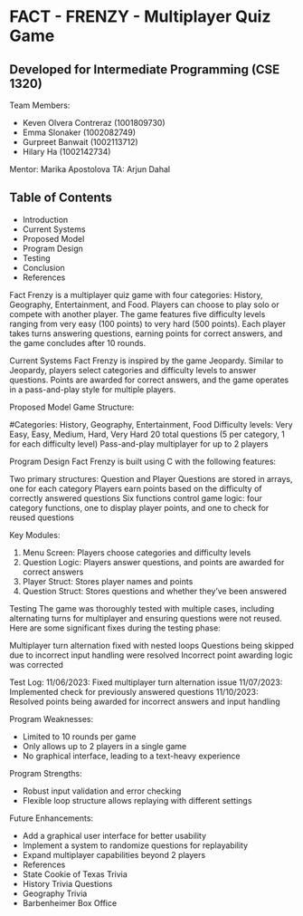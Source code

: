 <HTML lang="en">
  <Body>
    <Main>
<h1>FACT - FRENZY - Multiplayer Quiz Game</h1>

<h2>Developed for Intermediate Programming (CSE 1320)</h2>

Team Members:
<ul>
<li>Keven Olvera Contreraz (1001809730)</li>
<li>Emma Slonaker (1002082749)</li>
<li>Gurpreet Banwait (1002113712)</li>
<li>Hilary Ha (1002142734)</li>
</ul>

Mentor: Marika Apostolova
TA: Arjun Dahal

<section>
  <h2>Table of Contents</h2>
  <ul>
    <li>Introduction</li>
    <li>Current Systems</li>
    <li>Proposed Model</li>
    <li>Program Design</li>
    <li>Testing</li>
    <li>Conclusion</li>
    <li>References</li>
  </ul>
</section>

Fact Frenzy is a multiplayer quiz game with four categories: History, Geography, Entertainment, and Food. Players can choose to play solo or compete with another player. The game features five difficulty levels ranging from very easy (100 points) to very hard (500 points). Each player takes turns answering questions, earning points for correct answers, and the game concludes after 10 rounds.

Current Systems
Fact Frenzy is inspired by the game Jeopardy. Similar to Jeopardy, players select categories and difficulty levels to answer questions. Points are awarded for correct answers, and the game operates in a pass-and-play style for multiple players.

Proposed Model
Game Structure:

#Categories: History, Geography, Entertainment, Food
Difficulty levels: Very Easy, Easy, Medium, Hard, Very Hard
20 total questions (5 per category, 1 for each difficulty level)
Pass-and-play multiplayer for up to 2 players

Program Design
Fact Frenzy is built using C with the following features:

Two primary structures: Question and Player
Questions are stored in arrays, one for each category
Players earn points based on the difficulty of correctly answered questions
Six functions control game logic: four category functions, one to display player points, and one to check for reused questions

Key Modules:
<ol>
<li>Menu Screen: Players choose categories and difficulty levels</li>
<li>Question Logic: Players answer questions, and points are awarded for correct answers</li>
<li>Player Struct: Stores player names and points</li>
<li>Question Struct: Stores questions and whether they’ve been answered</li>
</ol>
Testing
The game was thoroughly tested with multiple cases, including alternating turns for multiplayer and ensuring questions were not reused. Here are some significant fixes during the testing phase:

Multiplayer turn alternation fixed with nested loops
Questions being skipped due to incorrect input handling were resolved
Incorrect point awarding logic was corrected

Test Log:
11/06/2023: Fixed multiplayer turn alternation issue
11/07/2023: Implemented check for previously answered questions
11/10/2023: Resolved points being awarded for incorrect answers and input handling


Program Weaknesses:
<ul>
<li>Limited to 10 rounds per game</li>
<li>Only allows up to 2 players in a single game</li>
<li>No graphical interface, leading to a text-heavy experience</li>
</ul>

Program Strengths:
<ul>
<li>Robust input validation and error checking</li>
<li>Flexible loop structure allows replaying with different settings</li>
</ul>

Future Enhancements:
<ul>
<li>Add a graphical user interface for better usability</li>
<li>Implement a system to randomize questions for replayability</li>
<li>Expand multiplayer capabilities beyond 2 players</li>
<li>References</li>
<li>State Cookie of Texas Trivia</li>
<li>History Trivia Questions</li>
<li>Geography Trivia</li>
<li>Barbenheimer Box Office</li>
</ul>
    </Main>
  </Body>
</HTML>
